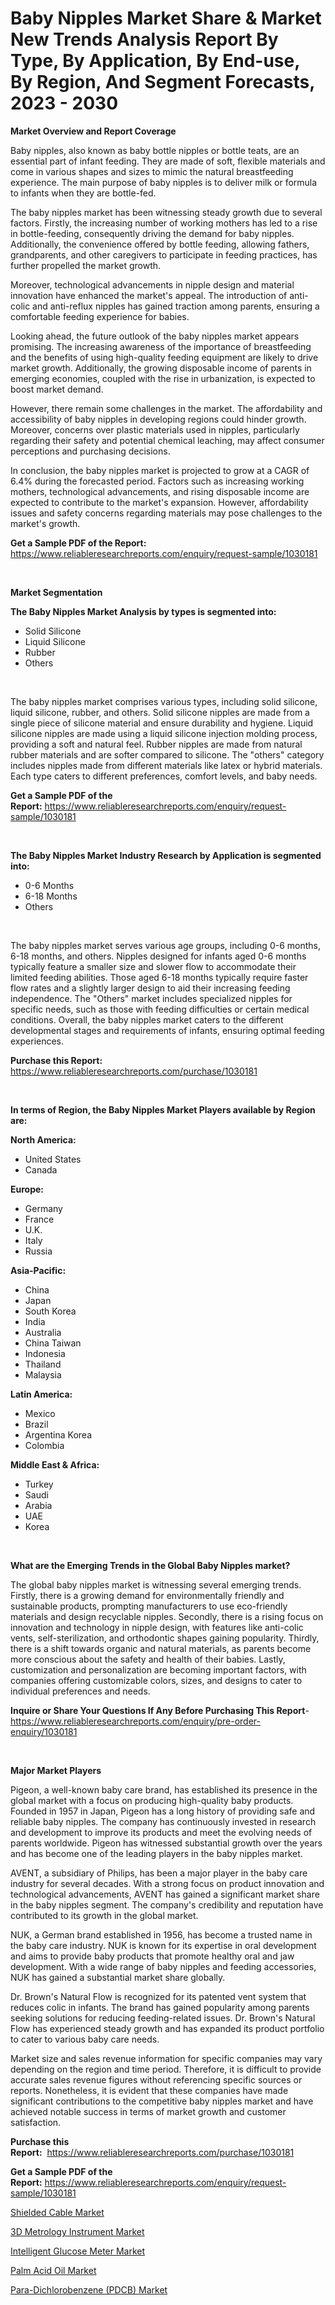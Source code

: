 <p><h1>Baby Nipples Market Share & Market New Trends Analysis Report By Type, By Application, By End-use, By Region, And Segment Forecasts, 2023 - 2030</h1></p><p><strong>Market Overview and Report Coverage</strong></p>
<p><p>Baby nipples, also known as baby bottle nipples or bottle teats, are an essential part of infant feeding. They are made of soft, flexible materials and come in various shapes and sizes to mimic the natural breastfeeding experience. The main purpose of baby nipples is to deliver milk or formula to infants when they are bottle-fed.</p><p>The baby nipples market has been witnessing steady growth due to several factors. Firstly, the increasing number of working mothers has led to a rise in bottle-feeding, consequently driving the demand for baby nipples. Additionally, the convenience offered by bottle feeding, allowing fathers, grandparents, and other caregivers to participate in feeding practices, has further propelled the market growth.</p><p>Moreover, technological advancements in nipple design and material innovation have enhanced the market's appeal. The introduction of anti-colic and anti-reflux nipples has gained traction among parents, ensuring a comfortable feeding experience for babies.</p><p>Looking ahead, the future outlook of the baby nipples market appears promising. The increasing awareness of the importance of breastfeeding and the benefits of using high-quality feeding equipment are likely to drive market growth. Additionally, the growing disposable income of parents in emerging economies, coupled with the rise in urbanization, is expected to boost market demand.</p><p>However, there remain some challenges in the market. The affordability and accessibility of baby nipples in developing regions could hinder growth. Moreover, concerns over plastic materials used in nipples, particularly regarding their safety and potential chemical leaching, may affect consumer perceptions and purchasing decisions.</p><p>In conclusion, the baby nipples market is projected to grow at a CAGR of 6.4% during the forecasted period. Factors such as increasing working mothers, technological advancements, and rising disposable income are expected to contribute to the market's expansion. However, affordability issues and safety concerns regarding materials may pose challenges to the market's growth.</p></p>
<p><strong>Get a Sample PDF of the Report:</strong> <a href="https://www.reliableresearchreports.com/enquiry/request-sample/1030181">https://www.reliableresearchreports.com/enquiry/request-sample/1030181</a></p>
<p>&nbsp;</p>
<p><strong>Market Segmentation</strong></p>
<p><strong>The Baby Nipples Market Analysis by types is segmented into:</strong></p>
<p><ul><li>Solid Silicone</li><li>Liquid Silicone</li><li>Rubber</li><li>Others</li></ul></p>
<p>&nbsp;</p>
<p><p>The baby nipples market comprises various types, including solid silicone, liquid silicone, rubber, and others. Solid silicone nipples are made from a single piece of silicone material and ensure durability and hygiene. Liquid silicone nipples are made using a liquid silicone injection molding process, providing a soft and natural feel. Rubber nipples are made from natural rubber materials and are softer compared to silicone. The "others" category includes nipples made from different materials like latex or hybrid materials. Each type caters to different preferences, comfort levels, and baby needs.</p></p>
<p><strong>Get a Sample PDF of the Report:</strong>&nbsp;<a href="https://www.reliableresearchreports.com/enquiry/request-sample/1030181">https://www.reliableresearchreports.com/enquiry/request-sample/1030181</a></p>
<p>&nbsp;</p>
<p><strong>The Baby Nipples Market Industry Research by Application is segmented into:</strong></p>
<p><ul><li>0-6 Months</li><li>6-18 Months</li><li>Others</li></ul></p>
<p>&nbsp;</p>
<p><p>The baby nipples market serves various age groups, including 0-6 months, 6-18 months, and others. Nipples designed for infants aged 0-6 months typically feature a smaller size and slower flow to accommodate their limited feeding abilities. Those aged 6-18 months typically require faster flow rates and a slightly larger design to aid their increasing feeding independence. The "Others" market includes specialized nipples for specific needs, such as those with feeding difficulties or certain medical conditions. Overall, the baby nipples market caters to the different developmental stages and requirements of infants, ensuring optimal feeding experiences.</p></p>
<p><strong>Purchase this Report:</strong>&nbsp; <a href="https://www.reliableresearchreports.com/purchase/1030181">https://www.reliableresearchreports.com/purchase/1030181</a></p>
<p>&nbsp;</p>
<p><strong>In terms of Region, the Baby Nipples Market Players available by Region are:</strong></p>
<p>
    <p> <strong> North America: </strong>
        <ul>
            <li>United States</li>
            <li>Canada</li>
        </ul>
        </p> 
    <p> <strong> Europe: </strong>
        <ul>
            <li>Germany</li>
            <li>France</li>
            <li>U.K.</li>
            <li>Italy</li>
            <li>Russia</li>
        </ul>
        </p> 
    <p> <strong> Asia-Pacific: </strong>
        <ul>
            <li>China</li>
            <li>Japan</li>
            <li>South Korea</li>
            <li>India</li>
            <li>Australia</li>
            <li>China Taiwan</li>
            <li>Indonesia</li>
            <li>Thailand</li>
            <li>Malaysia</li>
        </ul>
        </p> 
    <p> <strong> Latin America: </strong>
        <ul>
            <li>Mexico</li>
            <li>Brazil</li>
            <li>Argentina Korea</li>
            <li>Colombia</li>
        </ul>
        </p> 
    <p> <strong> Middle East & Africa: </strong>
        <ul>
            <li>Turkey</li>
            <li>Saudi</li>
            <li>Arabia</li>
            <li>UAE</li>
            <li>Korea</li>
        </ul>
    </p>
    </p>
<p>&nbsp;</p>
<p><strong>What are the Emerging Trends in the Global Baby Nipples market?</strong></p>
<p><p>The global baby nipples market is witnessing several emerging trends. Firstly, there is a growing demand for environmentally friendly and sustainable products, prompting manufacturers to use eco-friendly materials and design recyclable nipples. Secondly, there is a rising focus on innovation and technology in nipple design, with features like anti-colic vents, self-sterilization, and orthodontic shapes gaining popularity. Thirdly, there is a shift towards organic and natural materials, as parents become more conscious about the safety and health of their babies. Lastly, customization and personalization are becoming important factors, with companies offering customizable colors, sizes, and designs to cater to individual preferences and needs.</p></p>
<p><strong>Inquire or Share Your Questions If Any Before Purchasing This Report</strong>- <a href="https://www.reliableresearchreports.com/enquiry/pre-order-enquiry/1030181">https://www.reliableresearchreports.com/enquiry/pre-order-enquiry/1030181</a></p>
<p>&nbsp;</p>
<p><strong>Major Market Players</strong></p>
<p><p>Pigeon, a well-known baby care brand, has established its presence in the global market with a focus on producing high-quality baby products. Founded in 1957 in Japan, Pigeon has a long history of providing safe and reliable baby nipples. The company has continuously invested in research and development to improve its products and meet the evolving needs of parents worldwide. Pigeon has witnessed substantial growth over the years and has become one of the leading players in the baby nipples market.</p><p>AVENT, a subsidiary of Philips, has been a major player in the baby care industry for several decades. With a strong focus on product innovation and technological advancements, AVENT has gained a significant market share in the baby nipples segment. The company's credibility and reputation have contributed to its growth in the global market.</p><p>NUK, a German brand established in 1956, has become a trusted name in the baby care industry. NUK is known for its expertise in oral development and aims to provide baby products that promote healthy oral and jaw development. With a wide range of baby nipples and feeding accessories, NUK has gained a substantial market share globally.</p><p>Dr. Brown's Natural Flow is recognized for its patented vent system that reduces colic in infants. The brand has gained popularity among parents seeking solutions for reducing feeding-related issues. Dr. Brown's Natural Flow has experienced steady growth and has expanded its product portfolio to cater to various baby care needs.</p><p>Market size and sales revenue information for specific companies may vary depending on the region and time period. Therefore, it is difficult to provide accurate sales revenue figures without referencing specific sources or reports. Nonetheless, it is evident that these companies have made significant contributions to the competitive baby nipples market and have achieved notable success in terms of market growth and customer satisfaction.</p></p>
<p><strong>Purchase this Report:</strong>&nbsp;&nbsp;<a href="https://www.reliableresearchreports.com/purchase/1030181">https://www.reliableresearchreports.com/purchase/1030181</a></p>
<p></p>
<p><strong>Get a Sample PDF of the Report:</strong>&nbsp;<a href="https://www.reliableresearchreports.com/enquiry/request-sample/1030181">https://www.reliableresearchreports.com/enquiry/request-sample/1030181</a></p>
<p><p><a href="https://medium.com/@nolalockman2023/shielded-cable-market-size-growth-forecast-2023-2030-4f71cf7c1ecf">Shielded Cable Market</a></p><p><a href="https://issuu.com/reportprime-2/docs/3d-metrology-instrument-market-size-2030.pptx?fr=xKAE9_zU1NQ">3D Metrology Instrument Market</a></p><p><a href="https://www.reportprime.com/intelligent-glucose-meter-r8673">Intelligent Glucose Meter Market</a></p><p><a href="https://www.linkedin.com/pulse/palm-acid-oil-market-challenges-opportunities-growth-drivers-ax0he/">Palm Acid Oil Market</a></p><p><a href="https://www.reportprime.com/para-dichlorobenzene-pdcb-r509">Para-Dichlorobenzene (PDCB) Market</a></p></p>